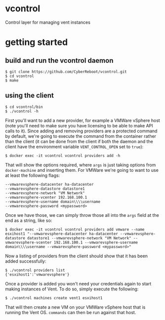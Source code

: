 # vcontrol
Control layer for managing vent instances

# getting started

## build and run the vcontrol daemon
```
$ git clone https://github.com/CyberReboot/vcontrol.git
$ cd vcontrol
$ make
```

## using the client
```
$ cd vcontrol/bin
$ ./vcontrol -h
```
First you'll want to add a new provider, for example a VMWare vSphere host (note you'll need to make sure you have licensing to be able to make API calls to it).  Since adding and removing providers are a protected command by default, we're going to execute the command from the container rather than the client (it can be done from the client if both the daemon and the client have the environment variable `VENT_CONTROL_OPEN` set to `true`):
```
$ docker exec -it vcontrol vcontrol providers add -h
```

That will show the options required, where `args` is just taking options from `docker-machine` and inserting them.  For VMWare we're going to want to use at least the following flags:
```
--vmwarevsphere-datacenter ha-datacenter
--vmwarevsphere-datastore datastore1
--vmwarevsphere-network "VM Network"
--vmwarevsphere-vcenter 192.168.100.1
--vmwarevsphere-username domain\\\\username
--vmwarevsphere-password <mypassword>
```

Once we have those, we can simply throw those all into the `args` field at the end as a string, like so:
```
$ docker exec -it vcontrol vcontrol providers add vmware --name esxihost1 "--vmwarevsphere-datacenter ha-datacenter --vmwarevsphere-datastore datastore1 --vmwarevsphere-network "VM Network" --vmwarevsphere-vcenter 192.168.100.1 --vmwarevsphere-username domain\\\\username --vmwarevsphere-password <mypassword>"
```

Now a listing of providers from the client should show that it has been added successfully:
```
$ ./vcontrol providers list
{'esxihost1':'vmwarevsphere'}
```

Once a provider is added you won't need your credentials again to start making instances of Vent.  To do so, simply execute the following:
```
$ ./vcontrol machines create vent1 esxihost1
```

That will then create a new VM on your VMWare vSphere host that is running the Vent OS.  `commands` can then be run against that host.
